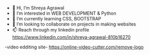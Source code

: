 - 👋 Hi, I’m Shreya Agrawal
- 👀 I’m interested in WEB DEVELOPMENT & Python
- 🌱 I’m currently learning CSS, BOOTSTRAP
- 💞️ I’m looking to collaborate on projects in making websites 
- 📫 Reach through my linkedin profile https://www.linkedin.com/in/shreya-agrawal-810b16270

-video edditing site- https://online-video-cutter.com/remove-logo


